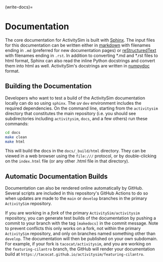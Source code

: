 
(write-docs)=
# Documentation

The core documentation for ActivitySim is built with [Sphinx](https://www.sphinx-doc.org).
The input files for this documentation can be written either in
[markdown](https://www.markdownguide.org) with filenames ending in `.md` (preferred
for new documentation pages) or
[reStructuredText](http://docutils.sourceforge.net/rst.html) with filenames ending in `.rst`.
In addition to converting *.md and *.rst files
to html format, Sphinx can also read the inline Python docstrings and convert
them into html as well.  ActivitySim's docstrings are written in
[numpydoc](https://numpydoc.readthedocs.io/en/latest/format.html#docstring-standard) format.

## Building the Documentation

Developers who want to test a build of the ActivitySim documentation locally can
do so using `sphinx`. The *uv* `dev` environment includes the required dependencies. On the command line, starting from the `activitysim` directory that constitutes the
main repository (i.e. you should see subdirectories including `activitysim`, `docs`, and a few others) run these commands:

```bash
cd docs
make clean
make html
```

This will build the docs in the `docs/_build/html` directory. They can be viewed
in a web browser using the `file:///` protocol, or by double-clicking on the
`index.html` file (or any other .html file in that directory).

## Automatic Documentation Builds

Documentation can also be rendered online automatically by GitHub.  Several scripts
are included in this repository's GitHub Actions to do so when updates are made
to the `main` or `develop` branches in the primary `ActivitySim` repository.

If you are working in a *fork* of the primary `ActivitySim/activitysim` repository, you
can generate test builds of the documentation by pushing a commit to your branch
with the tag `[makedocs]` in the commit message.  Note to prevent conflicts this
only works on a fork, not within the primary `ActivitySim` repository, and only
on branches named something other than `develop`.  The documentation will then be
published on your own subdomain.  For example, if your fork is `tacocat/activitysim`,
and you are working on the `featuring-cilantro` branch, the GitHub will render your
documentation build at `https://tacocat.github.io/activitysim/featuring-cilantro`.

